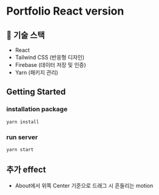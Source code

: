 # Portfolio React version

## 🔧 기술 스택

- React
- Tailwind CSS (반응형 디자인)
- Firebase (데이터 저장 및 인증)
- Yarn (패키지 관리)

## Getting Started

### installation package

`yarn install`

### run server

`yarn start`

## 추가 effect

- About에서 위쪽 Center 기준으로 드래그 시 흔들리는 motion
